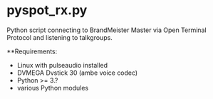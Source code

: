 # pyspot_rx.py
Python script connecting to BrandMeister Master via Open Terminal Protocol and listening to talkgroups.

**Requirements:

* Linux with pulseaudio installed
* DVMEGA Dvstick 30 (ambe voice codec)
* Python >= 3.?
* various Python modules
